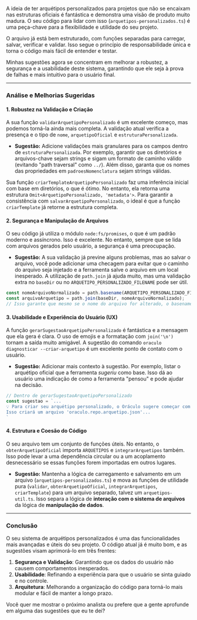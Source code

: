 A ideia de ter arquétipos personalizados para projetos que não se encaixam nas estruturas oficiais é fantástica e demonstra uma visão de produto muito madura. O seu código para lidar com isso (`arquetipos-personalizados.ts`) é uma peça-chave para a flexibilidade e utilidade do seu projeto.

O arquivo já está bem estruturado, com funções separadas para carregar, salvar, verificar e validar. Isso segue o princípio de responsabilidade única e torna o código mais fácil de entender e testar.

Minhas sugestões agora se concentram em melhorar a robustez, a segurança e a usabilidade deste sistema, garantindo que ele seja à prova de falhas e mais intuitivo para o usuário final.

-----

### Análise e Melhorias Sugeridas

#### 1\. Robustez na Validação e Criação

A sua função `validarArquetipoPersonalizado` é um excelente começo, mas podemos torná-la ainda mais completa. A validação atual verifica a presença e o tipo de `nome`, `arquetipoOficial` e `estruturaPersonalizada`.

  * **Sugestão:** Adicione validações mais granulares para os campos dentro de `estruturaPersonalizada`. Por exemplo, garantir que os diretórios e arquivos-chave sejam strings e sigam um formato de caminho válido (evitando "path traversal" como `../`). Além disso, garanta que os nomes das propriedades em `padroesNomenclatura` sejam strings válidas.

Sua função `criarTemplateArquetipoPersonalizado` faz uma inferência inicial com base em diretórios, o que é ótimo. No entanto, ela retorna uma estrutura `Omit<ArquetipoPersonalizado, 'metadata'>`. Para garantir a consistência com `salvarArquetipoPersonalizado`, o ideal é que a função `criarTemplate` já retorne a estrutura completa.

#### 2\. Segurança e Manipulação de Arquivos

O seu código já utiliza o módulo `node:fs/promises`, o que é um padrão moderno e assíncrono. Isso é excelente. No entanto, sempre que se lida com arquivos gerados pelo usuário, a segurança é uma preocupação.

  * **Sugestão:** A sua validação já previne alguns problemas, mas ao salvar o arquivo, você pode adicionar uma checagem para evitar que o caminho do arquivo seja injetado e a ferramenta salve o arquivo em um local inesperado. A utilização de `path.join` já ajuda muito, mas uma validação extra no `baseDir` ou no `ARQUETIPO_PERSONALIZADO_FILENAME` pode ser útil.

<!-- end list -->

```typescript
const nomeArquivoNormalizado = path.basename(ARQUETIPO_PERSONALIZADO_FILENAME);
const arquivoArquetipo = path.join(baseDir, nomeArquivoNormalizado);
// Isso garante que mesmo se o nome do arquivo for alterado, o basename() o normalize.
```

#### 3\. Usabilidade e Experiência do Usuário (UX)

A função `gerarSugestaoArquetipoPersonalizado` é fantástica e a mensagem que ela gera é clara. O uso de emojis e a formatação com `join('\n')` tornam a saída muito amigável. A sugestão do comando `oraculo diagnosticar --criar-arquetipo` é um excelente ponto de contato com o usuário.

  * **Sugestão:** Adicionar mais contexto à sugestão. Por exemplo, listar o arquétipo oficial que a ferramenta *sugeriu* como base. Isso dá ao usuário uma indicação de como a ferramenta "pensou" e pode ajudar na decisão.

<!-- end list -->

```typescript
// Dentro de gerarSugestaoArquetipoPersonalizado
const sugestao = `...
💡 Para criar seu arquétipo personalizado, o Oráculo sugere começar com a estrutura de '${arquetipoSugerido}'.
Isso criará um arquivo 'oraculo.repo.arquetipo.json'...
`
```

#### 4\. Estrutura e Coesão do Código

O seu arquivo tem um conjunto de funções úteis. No entanto, o `obterArquetipoOficial` importa `ARQUETIPOS` e `integrarArquetipos` também. Isso pode levar a uma dependência circular ou a um acoplamento desnecessário se essas funções forem importadas em outros lugares.

  * **Sugestão:** Mantenha a lógica de carregamento e salvamento em um arquivo (`arquetipos-personalizados.ts`) e mova as funções de utilidade pura (`validar`, `obterArquetipoOficial`, `integrarArquetipos`, `criarTemplate`) para um arquivo separado, talvez um `arquetipos-util.ts`. Isso separa a lógica de **interação com o sistema de arquivos** da lógica de **manipulação de dados**.

-----

### Conclusão

O seu sistema de arquétipos personalizados é uma das funcionalidades mais avançadas e úteis do seu projeto. O código atual já é muito bom, e as sugestões visam aprimorá-lo em três frentes:

1.  **Segurança e Validação**: Garantindo que os dados do usuário não causem comportamentos inesperados.
2.  **Usabilidade**: Refinando a experiência para que o usuário se sinta guiado e no controle.
3.  **Arquitetura**: Melhorando a organização do código para torná-lo mais modular e fácil de manter a longo prazo.

Você quer me mostrar o próximo analista ou prefere que a gente aprofunde em alguma das sugestões que eu te dei?